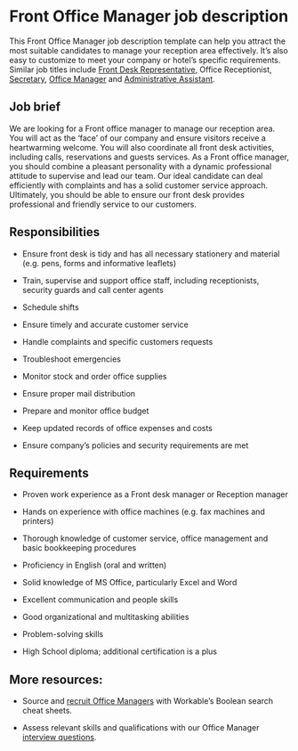 # Front Office Manager job description
This Front Office Manager job description template can help you attract the most suitable candidates to manage your reception area effectively. It’s also easy to customize to meet your company or hotel’s specific requirements. Similar job titles include <a href="https://resources.workable.com/front-desk-representative-job-description">Front Desk Representative</a>, Office Receptionist, <a href="https://resources.workable.com/secretary-job-description">Secretary</a>, <a href="https://resources.workable.com/office-manager-job-description">Office Manager</a> and <a href="https://resources.workable.com/administrative-assistant-job-description">Administrative Assistant</a>.



## Job brief

We are looking for a Front office manager to manage our reception area. You will act as the ‘face’ of our company and ensure visitors receive a heartwarming welcome. You will also coordinate all front desk activities, including calls, reservations and guests services.
As a Front office manager, you should combine a pleasant personality with a dynamic professional attitude to supervise and lead our team. Our ideal candidate can deal efficiently with complaints and has a solid customer service approach.
Ultimately, you should be able to ensure our front desk provides professional and friendly service to our customers.


## Responsibilities

* Ensure front desk is tidy and has all necessary stationery and material (e.g. pens, forms and informative leaflets)

* Train, supervise and support office staff, including receptionists, security guards and call center agents

* Schedule shifts

* Ensure timely and accurate customer service

* Handle complaints and specific customers requests

* Troubleshoot emergencies

* Monitor stock and order office supplies

* Ensure proper mail distribution

* Prepare and monitor office budget

* Keep updated records of office expenses and costs

* Ensure company’s policies and security requirements are met


## Requirements

* Proven work experience as a Front desk manager or Reception manager

* Hands on experience with office machines (e.g. fax machines and printers)

* Thorough knowledge of customer service, office management and basic bookkeeping procedures

* Proficiency in English (oral and written)

* Solid knowledge of MS Office, particularly Excel and Word

* Excellent communication and people skills

* Good organizational and multitasking abilities

* Problem-solving skills

* High School diploma; additional certification is a plus

## More resources:
* Source and <a href="https://resources.workable.com/find-office-managers-boolean-search-strings">recruit Office Managers</a> with Workable’s Boolean search cheat sheets.

* Assess relevant skills and qualifications with our Office Manager <a href="https://resources.workable.com/office-manager-interview-questions">interview questions</a>.
